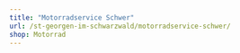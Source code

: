 ```yaml
---
title: "Motorradservice Schwer"
url: /st-georgen-im-schwarzwald/motorradservice-schwer/
shop: Motorrad
---
```

